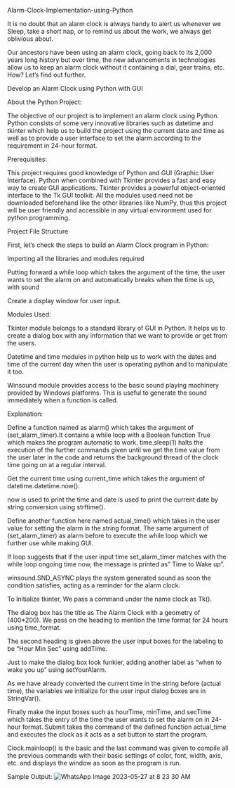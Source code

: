 Alarm-Clock-Implementation-using-Python

It is no doubt that an alarm clock is always handy to alert us whenever we Sleep, take a short nap, or to remind us about the work, we always get oblivious about.

Our ancestors have been using an alarm clock, going back to its 2,000 years long history but over time, the new advancements in technologies allow us to keep an alarm clock without it containing a dial, gear trains, etc. How? Let’s find out further.

Develop an Alarm Clock using Python with GUI

About the Python Project:

The objective of our project is to implement an alarm clock using Python. Python consists of some very innovative libraries such as datetime and tkinter which help us to build the project using the current date and time as well as to provide a user interface to set the alarm according to the requirement in 24-hour format.

Prerequisites:

This project requires good knowledge of Python and GUI (Graphic User Interface). Python when combined with Tkinter provides a fast and easy way to create GUI applications. Tkinter provides a powerful object-oriented interface to the Tk GUI toolkit. All the modules used need not be downloaded beforehand like the other libraries like NumPy, thus this project will be user friendly and accessible in any virtual environment used for python programming.

Project File Structure

First, let’s check the steps to build an Alarm Clock program in Python:

Importing all the libraries and modules required

Putting forward a while loop which takes the argument of the time, the user wants to set the alarm on and automatically breaks when the time is up, with sound

Create a display window for user input.

Modules Used:

Tkinter module belongs to a standard library of GUI in Python. It helps us to create a dialog box with any information that we want to provide or get from the users.

Datetime and time modules in python help us to work with the dates and time of the current day when the user is operating python and to manipulate it too.

Winsound module provides access to the basic sound playing machinery provided by Windows platforms. This is useful to generate the sound immediately when a function is called.

Explanation:

Define a function named as alarm() which takes the argument of (set_alarm_timer).It contains a while loop with a Boolean function True which makes the program automatic to work. time.sleep(1) halts the execution of the further commands given until we get the time value from the user later in the code and returns the background thread of the clock time going on at a regular interval.

Get the current time using current_time which takes the argument of datetime.datetime.now().

now is used to print the time and date is used to print the current date by string conversion using strftime().

Define another function here named actual_time() which takes in the user value for setting the alarm in the string format. The same argument of (set_alarm_timer) as alarm before to execute the while loop which we further use while making GUI.

If loop suggests that if the user input time set_alarm_timer matches with the while loop ongoing time now, the message is printed as” Time to Wake up”.

winsound.SND_ASYNC plays the system generated sound as soon the condition satisfies, acting as a reminder for the alarm clock.

To Initialize tkinter, We pass a command under the name clock as Tk().

The dialog box has the title as The Alarm Clock with a geometry of (400*200). We pass on the heading to mention the time format for 24 hours using time_format.

The second heading is given above the user input boxes for the labeling to be “Hour Min Sec” using addTime.

Just to make the dialog box look funkier, adding another label as “when to wake you up” using setYourAlarm.

As we have already converted the current time in the string before (actual time), the variables we initialize for the user input dialog boxes are in StringVar().

Finally make the input boxes such as hourTime, minTime, and secTime which takes the entry of the time the user wants to set the alarm on in 24-hour format. Submit takes the command of the defined function actual_time and executes the clock as it acts as a set button to start the program.

Clock.mainloop() is the basic and the last command was given to compile all the previous commands with their basic settings of color, font, width, axis, etc. and displays the window as soon as the program is run.

Sample Output:
![WhatsApp Image 2023-05-27 at 8 23 30 AM](https://github.com/kkhan21/alram-clock-ussing-python/assets/127279622/ba960470-5133-457e-ba7b-49548bb2d66f)

